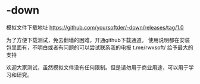 # -down
模拟文件下载地址
https://github.com/yoursoftder/-down/releases/tag/1.0

为了方便下载测试，免去翻墙的困难，开通github下载通道。
使用说明都在安装包里面有，不明白或者有问题的可以尝试联系我的电报 t.me/rwxsoft/ 给予最大的支持

欢迎大家测试，虽然模拟文件没有任何限制。但是请勿用于商业用途，可以用于学习和研究。

